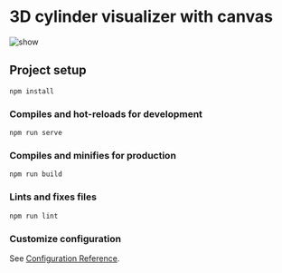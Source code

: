# 3D cylinder visualizer with canvas
![show](https://user-images.githubusercontent.com/46397859/172028821-ebf3e985-715e-4560-97a6-8af840703e1f.gif)


## Project setup
```
npm install
```

### Compiles and hot-reloads for development
```
npm run serve
```

### Compiles and minifies for production
```
npm run build
```

### Lints and fixes files
```
npm run lint
```

### Customize configuration
See [Configuration Reference](https://cli.vuejs.org/config/).
